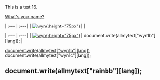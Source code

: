 This is a test 16.

<p> <a id="wyn1" href="https://www.youtube.com/watch?v=Uv1JkBL5728">What's your name?</a>  <span id="wyn1bz"></span> </p>
<script>
document.getElementById("wyn1bz").innerHTML = allmytext["wyn1b"][lang];
</script>


| :--- | :--- |
| [![wyn](https://1blockatatime.github.io/English/images/wyn1.png){:height="75px"}](https://www.youtube.com/watch?v=Uv1JkBL5728) | <script>document.write(allmytext["wyn1b"][lang]);</script> |  

| :--- | :--- |
| [![wyn](https://1blockatatime.github.io/English/images/wyn1.png){:height="75px"}](https://www.youtube.com/watch?v=Uv1JkBL5728) | document.write(allmytext["wyn1b"][lang]); |  


<script><a href="https://www.youtube.com/watch?v=Uv1JkBL5728">document.write(allmytext["wyn1b"][lang])</a> document.write(allmytext["wyn1c"][lang]);</script>  

<a href="https://www.youtube.com/watch?v=Uv1JkBL5728">document.write(allmytext["wyn1b"][lang])</a> document.write(allmytext["wyn1c"][lang]);

<h2> 
<p>
document.write(allmytext["rainbb"][lang]);
</p>
</h2>

<h2> 
<p>
<script>
document.write(allmytext["rainbb"][lang]);
</script>
</p>
</h2>

<!--
var tiago="sefnsaf nn";  
var mytest={en : "this is english", pt : "isto é português"};
document.write(lang);
document.write('<p>' +  mytest["pt"]);
document.write(tiago);
document.write('<p>');
document.write(2+2);
-->
